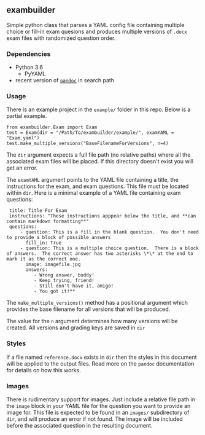## exambuilder

Simple python class that parses a YAML config file containing multiple choice or fill-in exam quesions and produces multiple versions of `.docx` exam files with randomized question order.

### Dependencies

*   Python 3.6 
    *  PyYAML
*   recent version of [`pandoc`](https://pandoc.org/) in search path

### Usage

There is an example project in the `example/` folder in this repo. Below is a partial example. 

    from exambuilder.Exam import Exam
    test = Exam(dir = "/Path/To/exambuilder/example/", examYAML = "Exam.yaml")
    test.make_multiple_versions("BaseFilenameForVersions", n=4)

The `dir` argument expects a full file path (no relative paths) where all the associated exam files will be placed. If this directory doesn't exist you will get an error. 

The `examYAML` argument points to the YAML file containing a title, the instructions for the exam, and exam questions. This file must be located within `dir`. Here is a minimal example of a YAML file containing exam questions:

     title: Title For Exam
     instructions: "These instructions apppear below the title, and **can contain markdown formatting**"
     questions:
         - question: This is a fill in the blank question.  You don't need to provide a block of possible answers
           fill_in: True
         - question: This is a multiple choice question.  There is a block of answers.  The correct answer has two asterisks \*\* at the end to mark it as the correct one. 
           image: imagefile.jpg
           answers:
              - Wrong answer, buddy!
              - Keep trying, friend!
              - Still don't have it, amigo!
              - You got it!**

The `make_multiple_versions()` method has a positional argument which provides the base filename for all versions that will be produced. 

The value for the `n` argument determines how many versions will be created.  All versions and grading keys are saved in `dir`

### Styles

If a file named `reference.docx` exists in `dir` then the styles in this document will be applied to the output files.  Read more on the `pandoc` documentation for details on how this works. 

### Images

There is rudimentary support for images. Just include a relative file path in the `image` block in your YAML file for the question you want to provide an image for.  This file is expected to be found in an `images/` subdirectory of `dir`, and will produce an error if not found. The image will be included before the associated question in the resulting document. 

